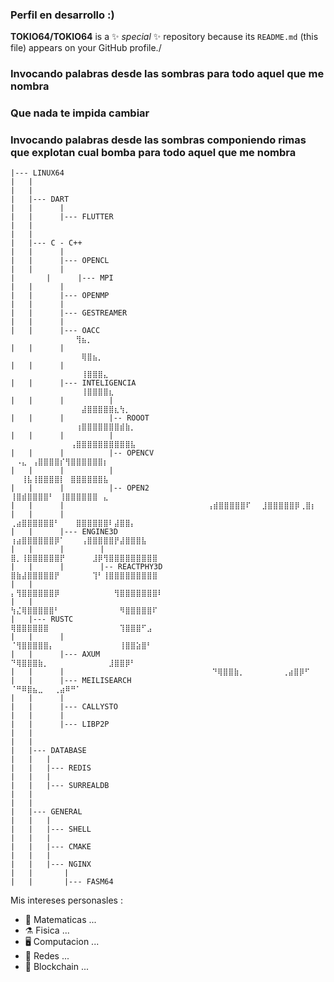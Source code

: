 
### Perfil en desarrollo :)

**TOKIO64/TOKIO64** is a ✨ _special_ ✨ repository because its `README.md` (this file) appears on your GitHub profile./

### Invocando palabras desde las sombras para todo aquel que me nombra

### Que nada te impida cambiar

### Invocando palabras desde las sombras componiendo rimas que explotan cual bomba para todo aquel que me nombra

	|--- LINUX64
	|	|
	|	|
	|	|--- DART
	|	|      |
	|	|      |--- FLUTTER
	|	|
	|	|
	|	|--- C - C++
	|	|      |
	|	|      |--- OPENCL
	|	|      |
	|       |      |--- MPI
	|	|      |
	|	|      |--- OPENMP
	|	|      |
	|	|      |--- GESTREAMER
	|	|      |
	|	|      |--- OACC						⠀⠀⠀⠀⠀⠀⠀⠀⠀⠀⠀⠀⢻⣦⡀⠀⠀⠀⠀⠀⠀⠀⠀⠀⠀
	|	|      |							⠀⠀⠀⠀⠀⠀⠀⠀⠀⠀⠀⠀⠀⢿⣿⣦⡀⠀⠀⠀⠀⠀⠀⠀⠀⠀
	|	|      |							⠀⠀⠀⠀⠀⠀⠀⠀⠀⠀⠀⠀⠀⢸⣿⣿⣿⣄⠀⠀⠀⠀⠀⠀⠀
	|	|      |--- INTELIGENCIA					⠀⠀⠀⠀⠀⠀⠀⠀⠀⠀⠀⠀⠀⢸⣿⣿⣿⣿⣆⠀⠀⠀⠀⠀⠀⠀
	|	|      |          |						⠀⠀⠀⠀⠀⠀⠀⠀⠀⠀⠀⠀⠀⣼⣿⣿⣿⣿⣿⣆⢳⡀⠀⠀⠀⠀⠀⠀
	|	|      |          |-- ROOOT					⠀⠀⠀⠀⠀⠀⠀⠀⠀⠀⠀⠀⢰⣿⣿⣿⣿⣿⣿⣿⣾⣷⡀⠀⠀⠀⠀⠀
	|	|      |          |						⠀⠀⠀⠀⠀⠀⠀⠀⠀⠀⠀⢠⣿⣿⣿⣿⣿⣿⣿⣿⣿⣿⣧⠀⠀⠀⠀⠀
	|	|      |          |-- OPENCV						⠀⠠⣄⠀⢠⣿⣿⣿⣿⡎⢻⣿⣿⣿⣿⣿⣿⡆⠀⠀⠀⠀
	|	|      |          |							⠀⠀⢸⣧⢸⣿⣿⣿⣿⡇⠀⣿⣿⣿⣿⣿⣿⣧⠀⠀
	|	|      |          |-- OPEN2						⠀ ⢸⣿⣾⣿⣿⣿⣿⠃⠀⢸⣿⣿⣿⣿⣿⣿⠀⣄
	|	|      |								⢠⣾⣿⣿⣿⣿⣿⠏⠀⠀⣸⣿⣿⣿⣿⣿⡿⢀⣿⡆⠀
	|	|      |					⠀⠀⠀⠀⠀		     ⢀⣴⣿⣿⣿⣿⣿⣿⠃⠀⠀⠀⣿⣿⣿⣿⣿⣿⠇⣼⣿⣿⡄
	|	|      |--- ENGINE3D						   ⢰⣴⣿⣿⣿⣿⣿⣿⡿⠁⠀⠀⠀⢠⣿⣿⣿⣿⣿⡟⣼⣿⣿⣿⣧
	|	|      |        |						⣿⡀⢸⣿⣿⣿⣿⣿⣿⡟⠀⠀⠀⠀⠀⣸⡿⢻⣿⣿⣿⣿⣿⣿⣿⣿⣿
	|	|      |        |-- REACTPHY3D					⣿⣷⣼⣿⣿⣿⣿⣿⡟⠀⠀⠀⠀⠀⠀⢹⠃⢸⣿⣿⣿⣿⣿⣿⣿⣿⣿
	|	|							       ⡄⢻⣿⣿⣿⣿⣿⣿⡿⠀⠀⠀⠀⠀⠀⠀⠀⠀⠀⢻⣿⣿⣿⣿⣿⣿⣿⠇
	|	|							       ⢳⣌⢿⣿⣿⣿⣿⣿⠃⠀⠀⠀⠀⠀⠀⠀⠀⠀⠀⠀⠻⣿⣿⣿⣿⣿⠏⠀
	|	|--- RUSTC							⢿⣿⣿⣿⣿⣿⣿⠀⠀⠀⠀⠀⠀⠀⠀⠀⠀⠀⠀⠀⢹⣿⣿⣿⠋⣠
	|	|      |							⠈⢻⣿⣿⣿⣿⣿⡄⠀⠀⠀⠀⠀⠀⠀⠀⠀⠀⠀⠀⢸⣿⣿⣵⣿⠃
	|	|      |--- AXUM						  ⠙⢿⣿⣿⣿⣷⡀⠀⠀⠀⠀⠀⠀⠀⠀⠀⠀⠀⣸⣿⣿⡿⠃⠀
	|	|      |							     ⠙⢿⣿⣿⣷⡀⠀⠀⠀⠀⠀⠀⠀⢀⣴⣿⡿⠋⠀
	|	|      |--- MEILISEARCH						        ⠈⠛⠿⣿⣦⣀⠀⠀⢀⣴⠿⠛⠁⠀⠀⠀⠀⠀⠀
	|	|      |
	|	|      |--- CALLYSTO
	|	|      |
	|	|      |--- LIBP2P
	|	|
	|	|
	|	|--- DATABASE
	|	|	|
	|	|	|--- REDIS
	|	|	|
	|	|	|--- SURREALDB
	|	|
	|	|
	|	|--- GENERAL
	|	|	|
	|	|	|--- SHELL
	|	|	|
	|	|	|--- CMAKE
	|	|	|
	|	|	|--- NGINX
	|	|       |
	|	|       |--- FASM64


Mis intereses personasles :

- 📐 Matematicas ...
- ⚗️ Fisica ...
- 🖥 Computacion ...
- 📡 Redes ...
- 🔗 Blockchain ...


